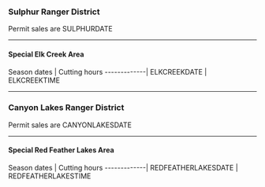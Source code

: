 [comment]: <> (This section appears under the cutting dates)
[comment]: <> (ELKCREEKDATE, ELKCREEKTIME etc are replaced with the values in the database.)
[comment]: <> (H4's in this Markdown file are converted to span's in HTML to accomplish the look desired for this section)

<!-- ### Special Christmas Tree Cutting Areas -->

### Sulphur Ranger District
Permit sales are SULPHURDATE
***

#### Special Elk Creek Area

Season dates | Cutting hours
-------------|
ELKCREEKDATE | ELKCREEKTIME

***

### Canyon Lakes Ranger District
Permit sales are CANYONLAKESDATE
***

#### Special Red Feather Lakes Area

Season dates | Cutting hours
-------------|
REDFEATHERLAKESDATE | REDFEATHERLAKESTIME

